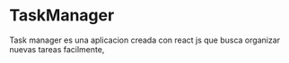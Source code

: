 # TaskManager
Task manager es una aplicacion creada con react js que busca organizar nuevas tareas facilmente,
